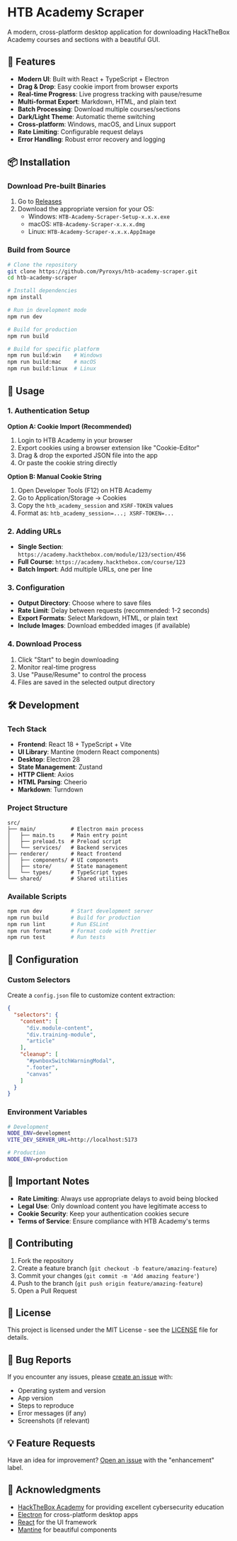 # HTB Academy Scraper

A modern, cross-platform desktop application for downloading HackTheBox Academy courses and sections with a beautiful GUI.

## 🚀 Features

- **Modern UI**: Built with React + TypeScript + Electron
- **Drag & Drop**: Easy cookie import from browser exports
- **Real-time Progress**: Live progress tracking with pause/resume
- **Multi-format Export**: Markdown, HTML, and plain text
- **Batch Processing**: Download multiple courses/sections
- **Dark/Light Theme**: Automatic theme switching
- **Cross-platform**: Windows, macOS, and Linux support
- **Rate Limiting**: Configurable request delays
- **Error Handling**: Robust error recovery and logging

## 📦 Installation

### Download Pre-built Binaries

1. Go to [Releases](https://github.com/Pyroxys/htb-academy-scraper/releases)
2. Download the appropriate version for your OS:
   - Windows: `HTB-Academy-Scraper-Setup-x.x.x.exe`
   - macOS: `HTB-Academy-Scraper-x.x.x.dmg`
   - Linux: `HTB-Academy-Scraper-x.x.x.AppImage`

### Build from Source

```bash
# Clone the repository
git clone https://github.com/Pyroxys/htb-academy-scraper.git
cd htb-academy-scraper

# Install dependencies
npm install

# Run in development mode
npm run dev

# Build for production
npm run build

# Build for specific platform
npm run build:win    # Windows
npm run build:mac    # macOS
npm run build:linux  # Linux
```

## 🎯 Usage

### 1. Authentication Setup

**Option A: Cookie Import (Recommended)**
1. Login to HTB Academy in your browser
2. Export cookies using a browser extension like "Cookie-Editor"
3. Drag & drop the exported JSON file into the app
4. Or paste the cookie string directly

**Option B: Manual Cookie String**
1. Open Developer Tools (F12) on HTB Academy
2. Go to Application/Storage → Cookies
3. Copy the `htb_academy_session` and `XSRF-TOKEN` values
4. Format as: `htb_academy_session=...; XSRF-TOKEN=...`

### 2. Adding URLs

- **Single Section**: `https://academy.hackthebox.com/module/123/section/456`
- **Full Course**: `https://academy.hackthebox.com/course/123`
- **Batch Import**: Add multiple URLs, one per line

### 3. Configuration

- **Output Directory**: Choose where to save files
- **Rate Limit**: Delay between requests (recommended: 1-2 seconds)
- **Export Formats**: Select Markdown, HTML, or plain text
- **Include Images**: Download embedded images (if available)

### 4. Download Process

1. Click "Start" to begin downloading
2. Monitor real-time progress
3. Use "Pause/Resume" to control the process
4. Files are saved in the selected output directory

## 🛠️ Development

### Tech Stack

- **Frontend**: React 18 + TypeScript + Vite
- **UI Library**: Mantine (modern React components)
- **Desktop**: Electron 28
- **State Management**: Zustand
- **HTTP Client**: Axios
- **HTML Parsing**: Cheerio
- **Markdown**: Turndown

### Project Structure

```
src/
├── main/           # Electron main process
│   ├── main.ts     # Main entry point
│   ├── preload.ts  # Preload script
│   └── services/   # Backend services
├── renderer/       # React frontend
│   ├── components/ # UI components
│   ├── store/      # State management
│   └── types/      # TypeScript types
└── shared/         # Shared utilities
```

### Available Scripts

```bash
npm run dev         # Start development server
npm run build       # Build for production
npm run lint        # Run ESLint
npm run format      # Format code with Prettier
npm run test        # Run tests
```

## 🔧 Configuration

### Custom Selectors

Create a `config.json` file to customize content extraction:

```json
{
  "selectors": {
    "content": [
      "div.module-content",
      "div.training-module",
      "article"
    ],
    "cleanup": [
      "#pwnboxSwitchWarningModal",
      ".footer",
      "canvas"
    ]
  }
}
```

### Environment Variables

```bash
# Development
NODE_ENV=development
VITE_DEV_SERVER_URL=http://localhost:5173

# Production
NODE_ENV=production
```

## 🚨 Important Notes

- **Rate Limiting**: Always use appropriate delays to avoid being blocked
- **Legal Use**: Only download content you have legitimate access to
- **Cookie Security**: Keep your authentication cookies secure
- **Terms of Service**: Ensure compliance with HTB Academy's terms

## 🤝 Contributing

1. Fork the repository
2. Create a feature branch (`git checkout -b feature/amazing-feature`)
3. Commit your changes (`git commit -m 'Add amazing feature'`)
4. Push to the branch (`git push origin feature/amazing-feature`)
5. Open a Pull Request

## 📄 License

This project is licensed under the MIT License - see the [LICENSE](LICENSE) file for details.

## 🐛 Bug Reports

If you encounter any issues, please [create an issue](https://github.com/Pyroxys/htb-academy-scraper/issues) with:

- Operating system and version
- App version
- Steps to reproduce
- Error messages (if any)
- Screenshots (if relevant)

## 💡 Feature Requests

Have an idea for improvement? [Open an issue](https://github.com/Pyroxys/htb-academy-scraper/issues) with the "enhancement" label.

## 🙏 Acknowledgments

- [HackTheBox Academy](https://academy.hackthebox.com/) for providing excellent cybersecurity education
- [Electron](https://www.electronjs.org/) for cross-platform desktop apps
- [React](https://react.dev/) for the UI framework
- [Mantine](https://mantine.dev/) for beautiful components